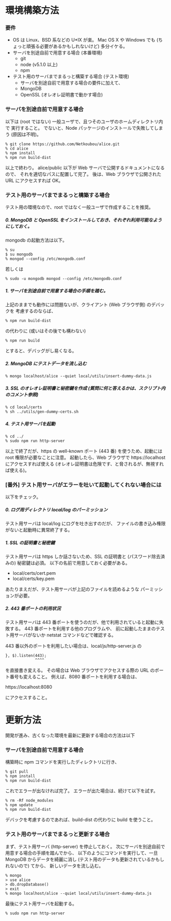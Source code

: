 # 環境構築方法

### 要件

* OS は Linux、BSD 系などの U*IX が楽。 Mac OS X や Windows でも (ちょっと頑張る必要があるかもしれないけど) 多分イケる。
* サーバを別途自前で用意する場合 (本番環境)
    * git
    * node (v5.1.0 以上)
    * npm
* テスト用のサーバまでまるっと構築する場合 (テスト環境)
    * サーバを別途自前で用意する場合の要件に加えて、
    * MongoDB
    * OpenSSL (オレオレ証明書で動かす場合)


### サーバを別途自前で用意する場合

以下は (root ではない) 一般ユーザで、且つそのユーザのホームディレクトリ内で
実行すること。
でないと、Node パッケージのインストールで失敗してしまう (原因は不明)。

    % git clone https://github.com/Netkoubou/alice.git
    % cd alice
    % npm install
    % npm run build-dist

以上で終わり。
alice/public 以下が Web サーバで公開するドキュメントになるので、
それを適切なパスに配置して完了。
後は、Web ブラウザで公開された URL にアクセスすれば OK。


### テスト用のサーバまでまるっと構築する場合

テスト用の環境なので、root ではなく一般ユーザで作成することを推奨。

##### 0. MongoDB と OpenSSL をインストールしておき、それぞれ利用可能なようにしておく。

mongodb の起動方法は以下。

    % su
    $ su mongodb
    % mongod --config /etc/mongodb.conf

若しくは

    % sudo -u mongodb mongod --config /etc/mongodb.conf

##### 1. サーバを別途自前で用意する場合の手順を踏む。

上記のままでも動作には問題ないが、クライアント (Web ブラウザ側) のデバックを
考慮するのならば、

    % npm run build-dist

の代わりに (或いはその後でも構わない)

    % npm run build

とすると、デバッグがし易くなる。


##### 2. MongoDB にテストデータを流し込む

    % mongo localhost/alice --quiet local/utils/insert-dummy-data.js


##### 3. SSL のオレオレ証明書と秘密鍵を作成 (質問に何と答えるかは、スクリプト内のコメント参照)

    % cd local/certs
    % sh ../utils/gen-dummy-certs.sh

##### 4. テスト用サーバを起動

    % cd ../
    % sudo npm run http-server

以上で終了だが、https の well-known ポート (443 番) を使うため、起動には root 権限が必要なことに注意。
起動したら、Web ブラウザで https://localhost にアクセスすれば使える
(オレオレ証明書は危険です、と脅されるが、無視すれば使える)。


### [番外] テスト用サーバがエラーを吐いて起動してくれない場合には

以下をチェック。

##### 0. ログ用ディレクトリ local/log のパーミッション

テスト用サーバは local/log にログを吐き出すのだが、
ファイルの書き込み権限がないと起動時に異常終了する。

##### 1. SSL の証明書と秘密鍵

テスト用サーバは https しか話さないため、SSL の証明書と
(パスワード除去済みの) 秘密鍵は必須。
以下の名前で用意しておく必要がある。

  - local/certs/cert.pem
  - local/certs/key.pem

あたりまえだが、テスト用サーバが上記のファイルを読めるような
パーミッションが必要。


##### 2. 443 番ポートの利用状況

テスト用サーバは 443 番ポートを使うのだが、他で利用されていると起動に失敗する。
443 番ポートを利用する他のプログラムや、
前に起動したままのテスト用サーバがないか netstat コマンドなどで確認する。

443 番以外のポートを利用したい場合は、local/js/http-server.js の

    }, $).listen(443);
                 ^^^^

を直接書き変える。
その場合は Web ブラウザでアクセスする際の URL のポート番号も変えること。
例えば、8080 番ポートを利用する場合は、

  https://localhost:8080

にアクセスすること。


# 更新方法

開発が進み、古くなった環境を最新に更新する場合の方法は以下

### サーバを別途自前で用意する場合

構築時に npm コマンドを実行したディレクトリに行き、

    % git pull
    % npm install
    % npm run build-dist

これでエラーが出なければ完了。
エラーが出た場合は、続けて以下を試す。

    % rm -Rf node_modules
    % npm update
    % npm run build-dist

デバックを考慮するのであれば、build-dist の代わりに build を使うこと。


### テスト用のサーバまでまるっと更新する場合

まず、テスト用サーバ (http-server) を停止しておく。
次にサーバを別途自前で用意する場合の手順を踏んでから、
以下のようにコマンドを実行して、一旦 MongoDB からデータを綺麗に消し
(テスト用のデータも更新されているかもしれないので) てから、
新しいデータを流し込む。

    % mongo
    > use alice
    > db.dropDatabase()
    > exit
    % mongo localhost/alice --quiet local/utils/insert-dummy-data.js

最後にテスト用サーバを起動する。

    % sudo npm run http-server
